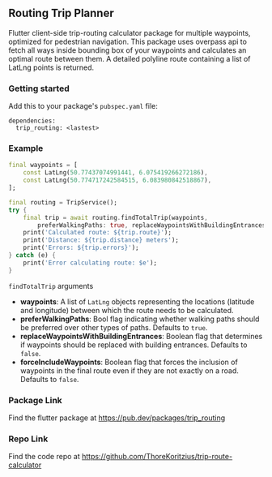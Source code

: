 ## Routing Trip Planner
Flutter client-side trip-routing calculator package for multiple waypoints, optimized for pedestrian navigation. This package uses overpass api to fetch all ways inside bounding box of your waypoints and calculates an optimal route between them. A detailed polyline route containing a list of LatLng points is returned.

### Getting started
Add this to your package's `pubspec.yaml` file:
```
dependencies:
  trip_routing: <lastest>
```

### Example

```dart
final waypoints = [
    const LatLng(50.77437074991441, 6.075419266272186),
    const LatLng(50.774717242584515, 6.083980842518867),
];

final routing = TripService();
try {
    final trip = await routing.findTotalTrip(waypoints,
        preferWalkingPaths: true, replaceWaypointsWithBuildingEntrances: true);
    print('Calculated route: ${trip.route}');
    print('Distance: ${trip.distance} meters');
    print('Errors: ${trip.errors}');
} catch (e) {
    print('Error calculating route: $e');
}
```
`findTotalTrip` arguments
  - **waypoints**: A list of `LatLng` objects representing the locations (latitude and longitude)
     between which the route needs to be calculated.
  - **preferWalkingPaths**: Bool flag indicating whether walking paths should be preferred
     over other types of paths. Defaults to `true`.
  - **replaceWaypointsWithBuildingEntrances**: Boolean flag that determines if waypoints should
     be replaced with building entrances. Defaults to `false`.
  - **forceIncludeWaypoints**: Boolean flag that forces the inclusion of waypoints in the final
     route even if they are not exactly on a road. Defaults to `false`.


### Package Link
Find the flutter package at
https://pub.dev/packages/trip_routing


### Repo Link
Find the code repo at
https://github.com/ThoreKoritzius/trip-route-calculator